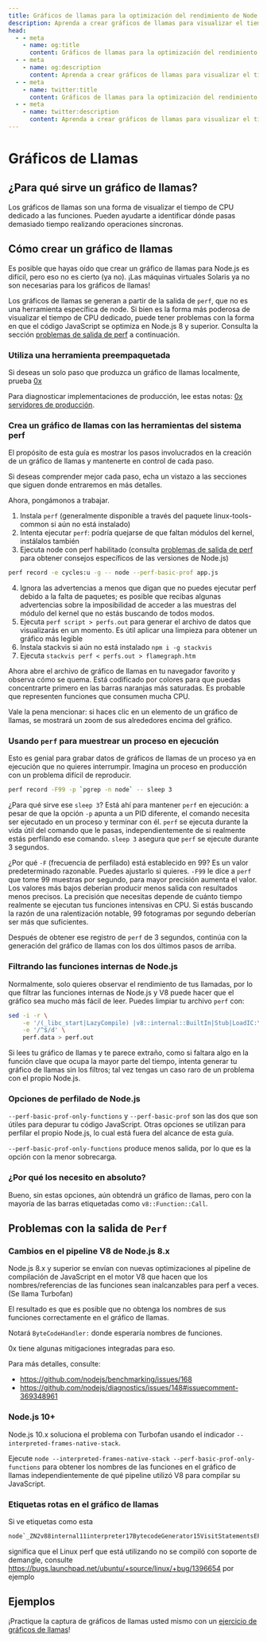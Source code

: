 ```yaml
---
title: Gráficos de llamas para la optimización del rendimiento de Node.js
description: Aprenda a crear gráficos de llamas para visualizar el tiempo de CPU dedicado a las funciones y optimizar el rendimiento de Node.js.
head:
  - - meta
    - name: og:title
      content: Gráficos de llamas para la optimización del rendimiento de Node.js | Node.js - iDoc.dev
  - - meta
    - name: og:description
      content: Aprenda a crear gráficos de llamas para visualizar el tiempo de CPU dedicado a las funciones y optimizar el rendimiento de Node.js.
  - - meta
    - name: twitter:title
      content: Gráficos de llamas para la optimización del rendimiento de Node.js | Node.js - iDoc.dev
  - - meta
    - name: twitter:description
      content: Aprenda a crear gráficos de llamas para visualizar el tiempo de CPU dedicado a las funciones y optimizar el rendimiento de Node.js.
---
```



# Gráficos de Llamas

## ¿Para qué sirve un gráfico de llamas?

Los gráficos de llamas son una forma de visualizar el tiempo de CPU dedicado a las funciones. Pueden ayudarte a identificar dónde pasas demasiado tiempo realizando operaciones síncronas.

## Cómo crear un gráfico de llamas

Es posible que hayas oído que crear un gráfico de llamas para Node.js es difícil, pero eso no es cierto (ya no). ¡Las máquinas virtuales Solaris ya no son necesarias para los gráficos de llamas!

Los gráficos de llamas se generan a partir de la salida de `perf`, que no es una herramienta específica de node. Si bien es la forma más poderosa de visualizar el tiempo de CPU dedicado, puede tener problemas con la forma en que el código JavaScript se optimiza en Node.js 8 y superior. Consulta la sección [problemas de salida de perf](#perf-output-issues) a continuación.

### Utiliza una herramienta preempaquetada
Si deseas un solo paso que produzca un gráfico de llamas localmente, prueba [0x](https://www.npmjs.com/package/0x)

Para diagnosticar implementaciones de producción, lee estas notas: [0x servidores de producción](https://github.com/davidmarkclements/0x/blob/master/docs/production-servers.md).

### Crea un gráfico de llamas con las herramientas del sistema perf
El propósito de esta guía es mostrar los pasos involucrados en la creación de un gráfico de llamas y mantenerte en control de cada paso.

Si deseas comprender mejor cada paso, echa un vistazo a las secciones que siguen donde entraremos en más detalles.

Ahora, pongámonos a trabajar.

1. Instala `perf` (generalmente disponible a través del paquete linux-tools-common si aún no está instalado)
2. Intenta ejecutar `perf`: podría quejarse de que faltan módulos del kernel, instálalos también
3. Ejecuta node con perf habilitado (consulta [problemas de salida de perf](#perf-output-issues) para obtener consejos específicos de las versiones de Node.js)
```bash
perf record -e cycles:u -g -- node --perf-basic-prof app.js
```
4. Ignora las advertencias a menos que digan que no puedes ejecutar perf debido a la falta de paquetes; es posible que recibas algunas advertencias sobre la imposibilidad de acceder a las muestras del módulo del kernel que no estás buscando de todos modos.
5. Ejecuta `perf script > perfs.out` para generar el archivo de datos que visualizarás en un momento. Es útil aplicar una limpieza para obtener un gráfico más legible
6. Instala stackvis si aún no está instalado `npm i -g stackvis`
7. Ejecuta `stackvis perf < perfs.out > flamegraph.htm`

Ahora abre el archivo de gráfico de llamas en tu navegador favorito y observa cómo se quema. Está codificado por colores para que puedas concentrarte primero en las barras naranjas más saturadas. Es probable que representen funciones que consumen mucha CPU.

Vale la pena mencionar: si haces clic en un elemento de un gráfico de llamas, se mostrará un zoom de sus alrededores encima del gráfico.


### Usando `perf` para muestrear un proceso en ejecución

Esto es genial para grabar datos de gráficos de llamas de un proceso ya en ejecución que no quieres interrumpir. Imagina un proceso en producción con un problema difícil de reproducir.

```bash
perf record -F99 -p `pgrep -n node` -- sleep 3
```

¿Para qué sirve ese `sleep 3`? Está ahí para mantener `perf` en ejecución: a pesar de que la opción `-p` apunta a un PID diferente, el comando necesita ser ejecutado en un proceso y terminar con él. `perf` se ejecuta durante la vida útil del comando que le pasas, independientemente de si realmente estás perfilando ese comando. `sleep 3` asegura que `perf` se ejecute durante 3 segundos.

¿Por qué `-F` (frecuencia de perfilado) está establecido en 99? Es un valor predeterminado razonable. Puedes ajustarlo si quieres. `-F99` le dice a `perf` que tome 99 muestras por segundo, para mayor precisión aumenta el valor. Los valores más bajos deberían producir menos salida con resultados menos precisos. La precisión que necesitas depende de cuánto tiempo realmente se ejecutan tus funciones intensivas en CPU. Si estás buscando la razón de una ralentización notable, 99 fotogramas por segundo deberían ser más que suficientes.

Después de obtener ese registro de `perf` de 3 segundos, continúa con la generación del gráfico de llamas con los dos últimos pasos de arriba.

### Filtrando las funciones internas de Node.js

Normalmente, solo quieres observar el rendimiento de tus llamadas, por lo que filtrar las funciones internas de Node.js y V8 puede hacer que el gráfico sea mucho más fácil de leer. Puedes limpiar tu archivo `perf` con:

```bash
sed -i -r \
    -e '/(_libc_start|LazyCompile) |v8::internal::BuiltIn|Stub|LoadIC:\\[\\[' \
    -e '/^$/d' \
    perf.data > perf.out
```

Si lees tu gráfico de llamas y te parece extraño, como si faltara algo en la función clave que ocupa la mayor parte del tiempo, intenta generar tu gráfico de llamas sin los filtros; tal vez tengas un caso raro de un problema con el propio Node.js.

### Opciones de perfilado de Node.js

`--perf-basic-prof-only-functions` y `--perf-basic-prof` son las dos que son útiles para depurar tu código JavaScript. Otras opciones se utilizan para perfilar el propio Node.js, lo cual está fuera del alcance de esta guía.

`--perf-basic-prof-only-functions` produce menos salida, por lo que es la opción con la menor sobrecarga.


### ¿Por qué los necesito en absoluto?

Bueno, sin estas opciones, aún obtendrá un gráfico de llamas, pero con la mayoría de las barras etiquetadas como `v8::Function::Call`.

## Problemas con la salida de `Perf`

### Cambios en el pipeline V8 de Node.js 8.x

Node.js 8.x y superior se envían con nuevas optimizaciones al pipeline de compilación de JavaScript en el motor V8 que hacen que los nombres/referencias de las funciones sean inalcanzables para perf a veces. (Se llama Turbofan)

El resultado es que es posible que no obtenga los nombres de sus funciones correctamente en el gráfico de llamas.

Notará `ByteCodeHandler:` donde esperaría nombres de funciones.

0x tiene algunas mitigaciones integradas para eso.

Para más detalles, consulte:
- <https://github.com/nodejs/benchmarking/issues/168>
- <https://github.com/nodejs/diagnostics/issues/148#issuecomment-369348961>

### Node.js 10+

Node.js 10.x soluciona el problema con Turbofan usando el indicador `--interpreted-frames-native-stack`.

Ejecute `node --interpreted-frames-native-stack --perf-basic-prof-only-functions` para obtener los nombres de las funciones en el gráfico de llamas independientemente de qué pipeline utilizó V8 para compilar su JavaScript.

### Etiquetas rotas en el gráfico de llamas

Si ve etiquetas como esta

```bash
node`_ZN2v88internal11interpreter17BytecodeGenerator15VisitStatementsEPMS0_8Zone
```

significa que el Linux perf que está utilizando no se compiló con soporte de demangle, consulte <https://bugs.launchpad.net/ubuntu/+source/linux/+bug/1396654> por ejemplo

## Ejemplos

¡Practique la captura de gráficos de llamas usted mismo con un [ejercicio de gráficos de llamas](https://github.com/naugtur/node-example-flamegraph)!

